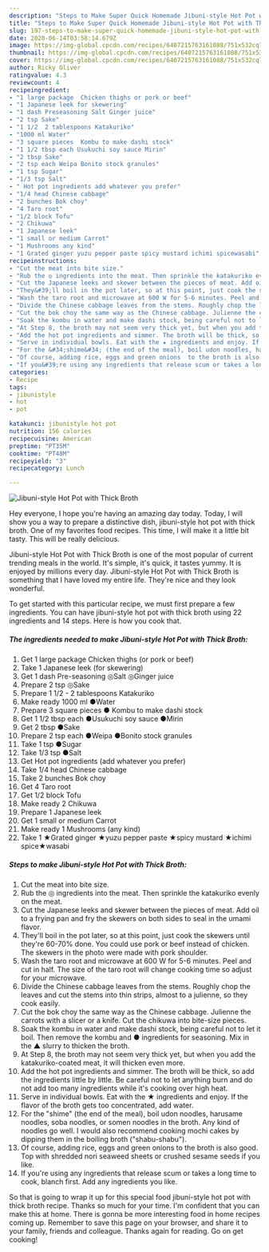 ```yaml
---
description: "Steps to Make Super Quick Homemade Jibuni-style Hot Pot with Thick Broth"
title: "Steps to Make Super Quick Homemade Jibuni-style Hot Pot with Thick Broth"
slug: 197-steps-to-make-super-quick-homemade-jibuni-style-hot-pot-with-thick-broth
date: 2020-06-14T03:58:14.679Z
image: https://img-global.cpcdn.com/recipes/6407215763161088/751x532cq70/jibuni-style-hot-pot-with-thick-broth-recipe-main-photo.jpg
thumbnail: https://img-global.cpcdn.com/recipes/6407215763161088/751x532cq70/jibuni-style-hot-pot-with-thick-broth-recipe-main-photo.jpg
cover: https://img-global.cpcdn.com/recipes/6407215763161088/751x532cq70/jibuni-style-hot-pot-with-thick-broth-recipe-main-photo.jpg
author: Ricky Oliver
ratingvalue: 4.3
reviewcount: 4
recipeingredient:
- "1 large package  Chicken thighs or pork or beef"
- "1 Japanese leek for skewering"
- "1 dash Preseasoning Salt Ginger juice"
- "2 tsp Sake"
- "1 1/2  2 tablespoons Katakuriko"
- "1000 ml Water"
- "3 square pieces  Kombu to make dashi stock"
- "1 1/2 tbsp each Usukuchi soy sauce Mirin"
- "2 tbsp Sake"
- "2 tsp each Weipa Bonito stock granules"
- "1 tsp Sugar"
- "1/3 tsp Salt"
- " Hot pot ingredients add whatever you prefer"
- "1/4 head Chinese cabbage"
- "2 bunches Bok choy"
- "4 Taro root"
- "1/2 block Tofu"
- "2 Chikuwa"
- "1 Japanese leek"
- "1 small or medium Carrot"
- "1 Mushrooms any kind"
- "1 Grated ginger yuzu pepper paste spicy mustard ichimi spicewasabi"
recipeinstructions:
- "Cut the meat into bite size."
- "Rub the ◎ ingredients into the meat. Then sprinkle the katakuriko evenly on the meat."
- "Cut the Japanese leeks and skewer between the pieces of meat. Add oil to a frying pan and fry the skewers on both sides to seal in the umami flavor."
- "They&#39;ll boil in the pot later, so at this point, just cook the skewers until they&#39;re 60-70% done. You could use pork or beef instead of chicken. The skewers in the photo were made with pork shoulder."
- "Wash the taro root and microwave at 600 W for 5-6 minutes. Peel and cut in half. The size of the taro root will change cooking time so adjust for your microwave."
- "Divide the Chinese cabbage leaves from the stems. Roughly chop the leaves and cut the stems into thin strips, almost to a julienne, so they cook easily."
- "Cut the bok choy the same way as the Chinese cabbage. Julienne the carrots with a slicer or a knife. Cut the chikuwa into bite-size pieces."
- "Soak the kombu in water and make dashi stock, being careful not to let it boil. Then remove the kombu and ● ingredients for seasoning. Mix in the ▲ slurry to thicken the broth."
- "At Step 8, the broth may not seem very thick yet, but when you add the katakuriko-coated meat, it will thicken even more."
- "Add the hot pot ingredients and simmer. The broth will be thick, so add the ingredients little by little. Be careful not to let anything burn and do not add too many ingredients while it&#39;s cooking over high heat."
- "Serve in individual bowls. Eat with the ★ ingredients and enjoy. If the flavor of the broth gets too concentrated, add water."
- "For the &#34;shime&#34; (the end of the meal), boil udon noodles, harusame noodles, soba noodles, or somen noodles in the broth. Any kind of noodles go well. I would also recommend cooking mochi cakes by dipping them in the boiling broth (&#34;shabu-shabu&#34;)."
- "Of course, adding rice, eggs and green onions  to the broth is also good. Top with shredded nori seaweed sheets or crushed sesame seeds if you like."
- "If you&#39;re using any ingredients that release scum or takes a long time to cook, blanch first. Add any ingredients you like."
categories:
- Recipe
tags:
- jibunistyle
- hot
- pot

katakunci: jibunistyle hot pot 
nutrition: 156 calories
recipecuisine: American
preptime: "PT35M"
cooktime: "PT48M"
recipeyield: "3"
recipecategory: Lunch

---
```



![Jibuni-style Hot Pot with Thick Broth](https://img-global.cpcdn.com/recipes/6407215763161088/751x532cq70/jibuni-style-hot-pot-with-thick-broth-recipe-main-photo.jpg)

Hey everyone, I hope you're having an amazing day today. Today, I will show you a way to prepare a distinctive dish, jibuni-style hot pot with thick broth. One of my favorites food recipes. This time, I will make it a little bit tasty. This will be really delicious.

Jibuni-style Hot Pot with Thick Broth is one of the most popular of current trending meals in the world. It's simple, it's quick, it tastes yummy. It is enjoyed by millions every day. Jibuni-style Hot Pot with Thick Broth is something that I have loved my entire life. They're nice and they look wonderful.




To get started with this particular recipe, we must first prepare a few ingredients. You can have jibuni-style hot pot with thick broth using 22 ingredients and 14 steps. Here is how you cook that.

<!--inarticleads1-->

##### The ingredients needed to make Jibuni-style Hot Pot with Thick Broth:

1. Get 1 large package  Chicken thighs (or pork or beef)
1. Take 1 Japanese leek (for skewering)
1. Get 1 dash Pre-seasoning ◎Salt ◎Ginger juice
1. Prepare 2 tsp ◎Sake
1. Prepare 1 1/2 - 2 tablespoons Katakuriko
1. Make ready 1000 ml ●Water
1. Prepare 3 square pieces ● Kombu to make dashi stock
1. Get 1 1/2 tbsp each ●Usukuchi soy sauce ●Mirin
1. Get 2 tbsp ●Sake
1. Prepare 2 tsp each ●Weipa ●Bonito stock granules
1. Take 1 tsp ●Sugar
1. Take 1/3 tsp ●Salt
1. Get  Hot pot ingredients (add whatever you prefer)
1. Take 1/4 head Chinese cabbage
1. Take 2 bunches Bok choy
1. Get 4 Taro root
1. Get 1/2 block Tofu
1. Make ready 2 Chikuwa
1. Prepare 1 Japanese leek
1. Get 1 small or medium Carrot
1. Make ready 1 Mushrooms (any kind)
1. Take 1 ★Grated ginger ★yuzu pepper paste ★spicy mustard ★ichimi spice★wasabi




<!--inarticleads2-->

##### Steps to make Jibuni-style Hot Pot with Thick Broth:

1. Cut the meat into bite size.
1. Rub the ◎ ingredients into the meat. Then sprinkle the katakuriko evenly on the meat.
1. Cut the Japanese leeks and skewer between the pieces of meat. Add oil to a frying pan and fry the skewers on both sides to seal in the umami flavor.
1. They&#39;ll boil in the pot later, so at this point, just cook the skewers until they&#39;re 60-70% done. You could use pork or beef instead of chicken. The skewers in the photo were made with pork shoulder.
1. Wash the taro root and microwave at 600 W for 5-6 minutes. Peel and cut in half. The size of the taro root will change cooking time so adjust for your microwave.
1. Divide the Chinese cabbage leaves from the stems. Roughly chop the leaves and cut the stems into thin strips, almost to a julienne, so they cook easily.
1. Cut the bok choy the same way as the Chinese cabbage. Julienne the carrots with a slicer or a knife. Cut the chikuwa into bite-size pieces.
1. Soak the kombu in water and make dashi stock, being careful not to let it boil. Then remove the kombu and ● ingredients for seasoning. Mix in the ▲ slurry to thicken the broth.
1. At Step 8, the broth may not seem very thick yet, but when you add the katakuriko-coated meat, it will thicken even more.
1. Add the hot pot ingredients and simmer. The broth will be thick, so add the ingredients little by little. Be careful not to let anything burn and do not add too many ingredients while it&#39;s cooking over high heat.
1. Serve in individual bowls. Eat with the ★ ingredients and enjoy. If the flavor of the broth gets too concentrated, add water.
1. For the &#34;shime&#34; (the end of the meal), boil udon noodles, harusame noodles, soba noodles, or somen noodles in the broth. Any kind of noodles go well. I would also recommend cooking mochi cakes by dipping them in the boiling broth (&#34;shabu-shabu&#34;).
1. Of course, adding rice, eggs and green onions  to the broth is also good. Top with shredded nori seaweed sheets or crushed sesame seeds if you like.
1. If you&#39;re using any ingredients that release scum or takes a long time to cook, blanch first. Add any ingredients you like.




So that is going to wrap it up for this special food jibuni-style hot pot with thick broth recipe. Thanks so much for your time. I'm confident that you can make this at home. There is gonna be more interesting food in home recipes coming up. Remember to save this page on your browser, and share it to your family, friends and colleague. Thanks again for reading. Go on get cooking!
